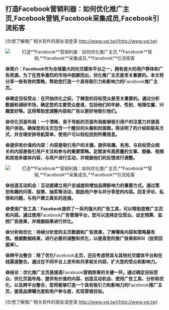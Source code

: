 ## **打造**Facebook**营销利器：如何优化推广主页,**Facebook**营销,**Facebook**采集成员,**Facebook**引流拓客**

[😍想了解推广相关软件的朋友请登录 http://www.vst.tw](http://www.vst.tw)

 <center><img src="https://vst.tw/MP4/tuiguang/png/6.png" alt="打造**Facebook**营销利器：如何优化推广主页,**Facebook**营销,**Facebook**采集成员,**Facebook**引流拓客"></center>

**😄简介：**Facebook**作为全球最大的社交媒体平台之一，拥有庞大的用户群体和广告资源。为了在竞争激烈的市场中脱颖而出，优化推广主页是至关重要的。本文将分享一些有效的策略，帮助您打造一个具有吸引力和影响力的**Facebook**推广主页。**

**😄确定目标受众：在开始优化之前，了解您的目标受众是至关重要的。通过分析数据和调研市场，确定您的主要受众是谁，包括他们的年龄、性别、地理位置、兴趣爱好等。这将帮助您调整内容和广告以更好地吸引他们。**

**😄优化页面布局：一个清晰、易于导航的页面布局能够吸引用户的注意力并提高用户体验。确保您的主页包含一个醒目的头像和封面图，简洁明了的介绍和联系方式，并合理安排导航菜单，使用户可以轻松找到所需信息。**

**😄提供有价值的内容：内容是吸引用户的关键。提供有趣、有用、与目标受众相关的内容是吸引用户关注和参与的重要策略。定期发布高质量的文章、图像、视频和其他多媒体内容，与用户进行互动，并根据他们的反馈进行调整。**

 <center><img src="https://vst.tw/MP4/tuiguang/png/0.png" alt="打造**Facebook**营销利器：如何优化推广主页,**Facebook**营销,**Facebook**采集成员,**Facebook**引流拓客"></center>

**😄创造互动机会：互动是建立用户忠诚度和增加品牌影响力的重要方式。通过策划有趣的问答、投票、抽奖等活动，鼓励用户参与并分享您的内容。回复评论、私信和问题，与用户建立真实的连接。**

**😄使用广告工具：**Facebook**提供了一系列强大的广告工具，可以帮助您推广主页和内容。通过使用**Facebook**广告管理平台，您可以选择定位受众、设定预算、监控广告效果，并根据结果进行优化。**

**😄分析和优化：持续分析您的主页数据和广告效果，了解哪些内容和策略最有效。根据数据结果，进行必要的调整和优化，以提高您的推广效果和ROI（投资回报率）。**

**😄跨平台整合：除了优化**Facebook**主页，还应考虑将其与其他社交媒体平台和在线渠道整合。通过在不同平台上发布和共享相关内容，扩大您的受众和影响力。**

**😄结论：优化推广主页是提高**Facebook**营销效果的关键一环。通过确定目标受众、优化页面布局、提供有价值的内容、创造互动机会、使用广告工具、分析和优化，以及跨平台整合，您将能够打造一个具有吸引力和影响力的**Facebook**推广主页，提高品牌曝光度和用户参与度，实现营销目标。**

[😍想了解推广相关软件的朋友请登录 http://www.vst.tw](http://www.vst.tw)



